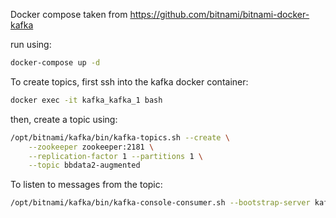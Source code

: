 Docker compose taken from https://github.com/bitnami/bitnami-docker-kafka

run using:
```bash
docker-compose up -d
```

To create topics, first ssh into the kafka docker container:
```bash
docker exec -it kafka_kafka_1 bash
```
then, create a topic using:
```bash
/opt/bitnami/kafka/bin/kafka-topics.sh --create \
    --zookeeper zookeeper:2181 \
    --replication-factor 1 --partitions 1 \
    --topic bbdata2-augmented
```

To listen to messages from the topic:
```bash
/opt/bitnami/kafka/bin/kafka-console-consumer.sh --bootstrap-server kafka:9092 --topic bbdata2-augmented
```